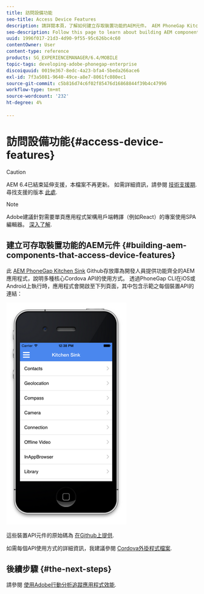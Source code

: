 ```yaml
---
title: 訪問設備功能
seo-title: Access Device Features
description: 請詳閱本頁，了解如何建立存取裝置功能的AEM元件。 AEM PhoneGap Kitchen Sink Github存放庫為開發人員提供功能齊全的AEM應用程式，說明多種核心Cordova API的使用方式。
seo-description: Follow this page to learn about building AEM components that access device features. The AEM PhoneGap Kitchen Sink Github repository provides developers with a functional AEM app that illustrates the use of a number of core Cordova APIs.
uuid: 1996f017-21d3-4d90-9f55-95c626bc4c60
contentOwner: User
content-type: reference
products: SG_EXPERIENCEMANAGER/6.4/MOBILE
topic-tags: developing-adobe-phonegap-enterprise
discoiquuid: 0019e367-8edc-4a23-bfa4-5beda266ace6
exl-id: 7f3a5081-9640-49ce-a8e7-8061fc080ec1
source-git-commit: c5b816d74c6f02f85476d16868844f39b4c47996
workflow-type: tm+mt
source-wordcount: '232'
ht-degree: 4%

---
```


# 訪問設備功能{#access-device-features}

>[!CAUTION]
>
>AEM 6.4已結束延伸支援，本檔案不再更新。 如需詳細資訊，請參閱 [技術支援期](https://helpx.adobe.com//tw/support/programs/eol-matrix.html). 尋找支援的版本 [此處](https://experienceleague.adobe.com/docs/).

>[!NOTE]
>
>Adobe建議針對需要單頁應用程式架構用戶端轉譯（例如React）的專案使用SPA編輯器。 [深入了解](/help/sites-developing/spa-overview.md).

## 建立可存取裝置功能的AEM元件 {#building-aem-components-that-access-device-features}

此 [AEM PhoneGap Kitchen Sink](https://github.com/blefebvre/aem-phonegap-kitchen-sink) Github存放庫為開發人員提供功能齊全的AEM應用程式，說明多種核心Cordova API的使用方式。 透過PhoneGap CLI在iOS或Android上執行時，應用程式會開啟至下列頁面，其中包含示範之每個裝置API的連結：

![chlimage_1-107](assets/chlimage_1-107.png)

這些裝置API元件的原始碼為 [在Github上提供](https://github.com/blefebvre/aem-phonegap-kitchen-sink/tree/master/content/src/main/content/jcr_root/apps/brucelefebvre/kitchen-sink/components).

如需每個API使用方式的詳細資訊，我建議參閱 [Cordova外掛程式檔案](https://docs.phonegap.com/en/4.0.0/cordova_plugins_pluginapis.md.html).

## 後續步驟 {#the-next-steps}

請參閱 [使用Adobe行動分析追蹤應用程式效能](/help/mobile/phonegap-intro-to-app-analytics.md).

